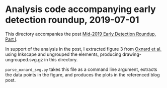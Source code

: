 # Analysis code accompanying early detection roundup, 2019-07-01

This directory accompanies the post [Mid-2019 Early Detection Roundup, Part I](https://ihaque.org/posts/2019/07/02/early-detection-mid-2019-part-1/).

In support of the analysis in the post, I extracted figure 3 from [Oxnard et al.](http://web.archive.org/web/20190629031324/https://grail.com/wp-content/uploads/ASCO_2019_CCGA1_Outcomes_Oxnard_Poster_Final.pdf) using Inkscape and ungrouped the elements, producing drawing-ungrouped.svg.gz in this directory.

`parse_oxnard_svg.py` takes this file as a command line argument, extracts the data points in the figure, and produces the plots in the referenced blog post.

